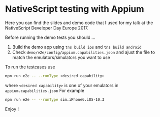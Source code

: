 # NativeScript testing with Appium

Here you can find the slides and demo code that I used for my talk at the NativeScript Developer Day Europe 2017.

Before running the demo tests you should ...

 1. Build the demo app using ```tns build ios```  and  ```tns build android```
 1. Check ```demo/e2e/config/appium.capabilities.json``` and ajust the file to match the emulators/simulators you want to use
    
To run the testcases use 
```bash
npm run e2e -- --runType <desired capability>
``` 
where ```<desired capability>``` is one of your emulators in ```appium.capabilities.json```
For example 
```bash
npm run e2e -- --runType sim.iPhone6.iOS-10.3
```


Enjoy !